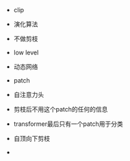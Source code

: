 

- clip

- 演化算法
- 不做剪枝

- low level
- 动态网络
- patch
- 自注意力头
- 剪枝后不用这个patch的任何的信息
- transformer最后只有一个patch用于分类
- 自顶向下剪枝
- 

